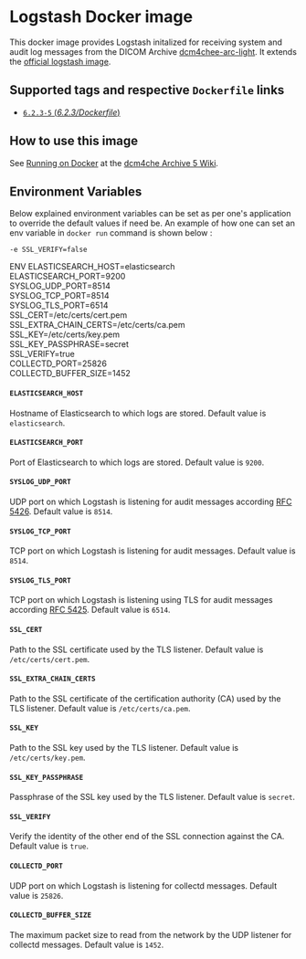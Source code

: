 # Logstash Docker image

This docker image provides Logstash initalized for receiving system and audit log messages from the DICOM Archive
[dcm4chee-arc-light](https://github.com/dcm4che/dcm4chee-arc-light/wiki).
It extends the [official logstash image](https://www.elastic.co/guide/en/logstash/current/docker.html).

## Supported tags and respective `Dockerfile` links

- [`6.2.3-5` (*6.2.3/Dockerfile*)](https://github.com/dcm4che-dockerfiles/logstash-dcm4chee/blob/master/Dockerfile)

## How to use this image

See [Running on Docker](https://github.com/dcm4che/dcm4chee-arc-light/wiki/Running-on-Docker) at the
[dcm4che Archive 5 Wiki](https://github.com/dcm4che/dcm4chee-arc-light/wiki).

## Environment Variables 

Below explained environment variables can be set as per one's application to override the default values if need be.
An example of how one can set an env variable in `docker run` command is shown below :

    -e SSL_VERIFY=false

ENV ELASTICSEARCH_HOST=elasticsearch \
    ELASTICSEARCH_PORT=9200 \
    SYSLOG_UDP_PORT=8514 \
    SYSLOG_TCP_PORT=8514 \
    SYSLOG_TLS_PORT=6514 \
    SSL_CERT=/etc/certs/cert.pem \
    SSL_EXTRA_CHAIN_CERTS=/etc/certs/ca.pem \
    SSL_KEY=/etc/certs/key.pem \
    SSL_KEY_PASSPHRASE=secret \
    SSL_VERIFY=true \
    COLLECTD_PORT=25826 \
    COLLECTD_BUFFER_SIZE=1452

#### `ELASTICSEARCH_HOST`

Hostname of Elasticsearch to which logs are stored. Default value is `elasticsearch`.

#### `ELASTICSEARCH_PORT`

Port of Elasticsearch to which logs are stored. Default value is `9200`.

#### `SYSLOG_UDP_PORT`

UDP port on which Logstash is listening for audit messages according
[RFC 5426](https://tools.ietf.org/html/rfc5426). Default value is `8514`.

#### `SYSLOG_TCP_PORT`

TCP port on which Logstash is listening for audit messages. Default value is `8514`.

#### `SYSLOG_TLS_PORT`

TCP port on which Logstash is listening using TLS for audit messages according
[RFC 5425](https://tools.ietf.org/html/rfc5425). Default value is `6514`.

#### `SSL_CERT`

Path to the SSL certificate used by the TLS listener. Default value is `/etc/certs/cert.pem`.

#### `SSL_EXTRA_CHAIN_CERTS`

Path to the SSL certificate of the certification authority (CA) used by the TLS listener. Default value is `/etc/certs/ca.pem`.

#### `SSL_KEY`

Path to the SSL key used by the TLS listener. Default value is `/etc/certs/key.pem`.

#### `SSL_KEY_PASSPHRASE`

Passphrase of the SSL key used by the TLS listener. Default value is `secret`.

#### `SSL_VERIFY`

Verify the identity of the other end of the SSL connection against the CA. Default value is `true`.

#### `COLLECTD_PORT`

UDP port on which Logstash is listening for collectd messages. Default value is `25826`.

#### `COLLECTD_BUFFER_SIZE`

The maximum packet size to read from the network by the UDP listener for collectd messages. Default value is `1452`.

